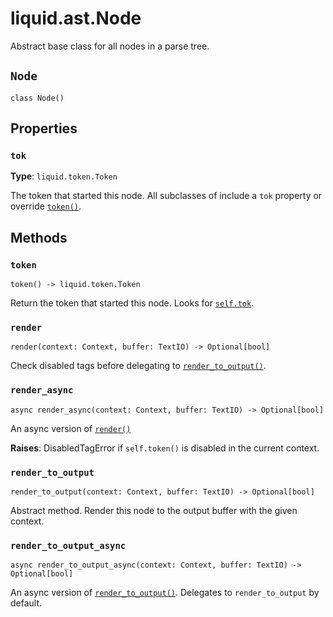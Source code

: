 # liquid.ast.Node

Abstract base class for all nodes in a parse tree.

## `Node`

`class Node()`

## Properties

### `tok`

**Type**: `liquid.token.Token`

The token that started this node. All subclasses of include a `tok` property or override [`token()`](#token).

## Methods

### `token`

`token() -> liquid.token.Token`

Return the token that started this node. Looks for [`self.tok`](#tok).

### `render`

`render(context: Context, buffer: TextIO) -> Optional[bool]`

Check disabled tags before delegating to [`render_to_output()`](#render-to-output).

### `render_async`

`async render_async(context: Context, buffer: TextIO) -> Optional[bool]`

An async version of [`render()`](#render)

**Raises**: DisabledTagError if `self.token()` is disabled in the current context.

### `render_to_output`

`render_to_output(context: Context, buffer: TextIO) -> Optional[bool]`

Abstract method. Render this node to the output buffer with the given context.

### `render_to_output_async`

`async render_to_output_async(context: Context, buffer: TextIO) -> Optional[bool]`

An async version of [`render_to_output()`](#render-to-output). Delegates to `render_to_output` by default.

